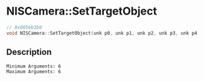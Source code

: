 # NISCamera::SetTargetObject
```c
// 0x0056b3b0
void NISCamera::SetTargetObject(unk p0, unk p1, unk p2, unk p3, unk p4, unk p5)
```
## Description
```
Minimum Arguments: 6
Maximum Arguments: 6
```
